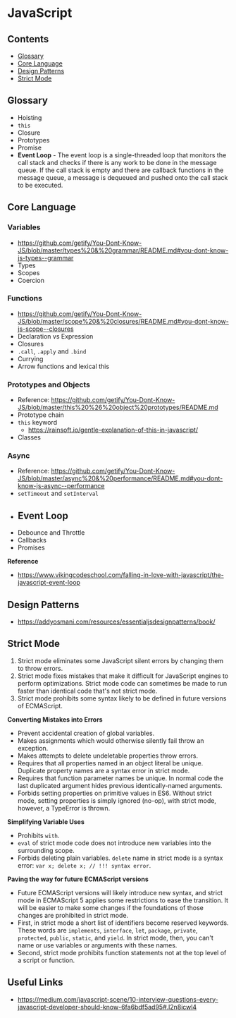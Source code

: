 JavaScript
==

## Contents

- [Glossary](#glossary)
- [Core Language](#core-language)
- [Design Patterns](#design-patterns)
- [Strict Mode](#strict-mode)

## Glossary

- Hoisting
- `this`
- Closure
- Prototypes
- Promise
- **Event Loop** - The event loop is a single-threaded loop that monitors the call stack and checks if there is any work to be done in the message queue. If the call stack is empty and there are callback functions in the message queue, a message is dequeued and pushed onto the call stack to be executed.

## Core Language

### Variables

- https://github.com/getify/You-Dont-Know-JS/blob/master/types%20&%20grammar/README.md#you-dont-know-js-types--grammar
- Types
- Scopes
- Coercion

### Functions

- https://github.com/getify/You-Dont-Know-JS/blob/master/scope%20&%20closures/README.md#you-dont-know-js-scope--closures
- Declaration vs Expression
- Closures
- `.call`, `.apply` and `.bind`
- Currying
- Arrow functions and lexical this

### Prototypes and Objects

- Reference: https://github.com/getify/You-Dont-Know-JS/blob/master/this%20%26%20object%20prototypes/README.md
- Prototype chain
- `this` keyword
  - https://rainsoft.io/gentle-explanation-of-this-in-javascript/
- Classes

### Async

- Reference: https://github.com/getify/You-Dont-Know-JS/blob/master/async%20&%20performance/README.md#you-dont-know-js-async--performance
- `setTimeout` and `setInterval`
- Event Loop
  -
- Debounce and Throttle
- Callbacks
- Promises

**Reference**

- https://www.vikingcodeschool.com/falling-in-love-with-javascript/the-javascript-event-loop

## Design Patterns

- https://addyosmani.com/resources/essentialjsdesignpatterns/book/

## Strict Mode

1. Strict mode eliminates some JavaScript silent errors by changing them to throw errors.
1. Strict mode fixes mistakes that make it difficult for JavaScript engines to perform optimizations. Strict mode code can sometimes be made to run faster than identical code that's not strict mode.
1. Strict mode prohibits some syntax likely to be defined in future versions of ECMAScript.

**Converting Mistakes into Errors**

- Prevent accidental creation of global variables.
- Makes assignments which would otherwise silently fail throw an exception.
- Makes attempts to delete undeletable properties throw errors.
- Requires that all properties named in an object literal be unique. Duplicate property names are a syntax error in strict mode.
- Requires that function parameter names be unique. In normal code the last duplicated argument hides previous identically-named arguments.
- Forbids setting properties on primitive values in ES6. Without strict mode, setting properties is simply ignored (no-op), with strict mode, however, a TypeError is thrown.

**Simplifying Variable Uses**
- Prohibits `with`.
- `eval` of strict mode code does not introduce new variables into the surrounding scope.
- Forbids deleting plain variables. `delete` name in strict mode is a syntax error: `var x; delete x; // !!! syntax error`.

**Paving the way for future ECMAScript versions**
- Future ECMAScript versions will likely introduce new syntax, and strict mode in ECMAScript 5 applies some restrictions to ease the transition. It will be easier to make some changes if the foundations of those changes are prohibited in strict mode.
- First, in strict mode a short list of identifiers become reserved keywords. These words are `implements`, `interface`, `let`, `package`, `private`, `protected`, `public`, `static`, and `yield`. In strict mode, then, you can't name or use variables or arguments with these names.
- Second, strict mode prohibits function statements not at the top level of a script or function.

## Useful Links

- https://medium.com/javascript-scene/10-interview-questions-every-javascript-developer-should-know-6fa6bdf5ad95#.l2n8icwl4
